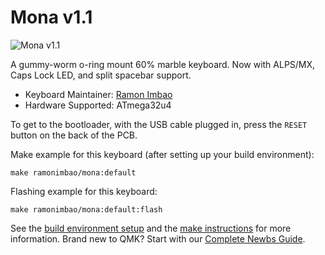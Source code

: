 # Mona v1.1

![Mona v1.1](https://i.imgur.com/VaWcIkjl.png)

A gummy-worm o-ring mount 60% marble keyboard. Now with ALPS/MX, Caps Lock LED, and split spacebar support.

* Keyboard Maintainer: [Ramon Imbao](https://github.com/ramonimbao)
* Hardware Supported: ATmega32u4

To get to the bootloader, with the USB cable plugged in, press the `RESET` button on the back of the PCB.

Make example for this keyboard (after setting up your build environment):

    make ramonimbao/mona:default

Flashing example for this keyboard:

    make ramonimbao/mona:default:flash

See the [build environment setup](https://docs.qmk.fm/#/getting_started_build_tools) and the [make instructions](https://docs.qmk.fm/#/getting_started_make_guide) for more information. Brand new to QMK? Start with our [Complete Newbs Guide](https://docs.qmk.fm/#/newbs).
